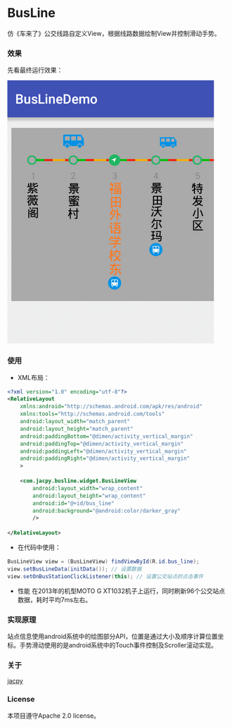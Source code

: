 # BusLine
仿《车来了》公交线路自定义View，根据线路数据绘制View并控制滑动手势。

### 效果
先看最终运行效果：

![效果图](./captures/bus_line.gif)

### 使用

* XML布局：

```xml
<?xml version="1.0" encoding="utf-8"?>
<RelativeLayout
    xmlns:android="http://schemas.android.com/apk/res/android"
    xmlns:tools="http://schemas.android.com/tools"
    android:layout_width="match_parent"
    android:layout_height="match_parent"
    android:paddingBottom="@dimen/activity_vertical_margin"
    android:paddingTop="@dimen/activity_vertical_margin"
    android:paddingLeft="@dimen/activity_vertical_margin"
    android:paddingRight="@dimen/activity_vertical_margin"
    >

    <com.jacpy.busline.widget.BusLineView
        android:layout_width="wrap_content"
        android:layout_height="wrap_content"
        android:id="@+id/bus_line"
        android:background="@android:color/darker_gray"
        />

</RelativeLayout>

```
* 在代码中使用：

```java
BusLineView view = (BusLineView) findViewById(R.id.bus_line);
view.setBusLineData(initData()); // 设置数据
view.setOnBusStationClickListener(this); // 设置公交站点的点击事件
```

* 性能
在2013年的机型MOTO G XT1032机子上运行，同时刷新96个公交站点数据，耗时平均7ms左右。

### 实现原理

站点信息使用android系统中的绘图部分API，位置是通过大小及顺序计算位置坐标。手势滑动使用的是android系统中的Touch事件控制及Scroller滚动实现。


### 关于

[jacpy](http://www.jacpy.com)

### License
本项目遵守Apache 2.0 license。

